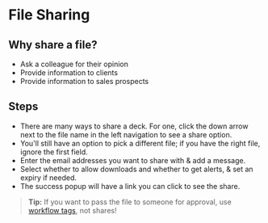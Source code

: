 # File Sharing

## Why share a file? 
* Ask a colleague for their opinion
* Provide information to clients 
* Provide information to sales prospects

## Steps

* There are many ways to share a deck. For one, click the down arrow next to the file name in the left navigation to see a share option.
* You'll still have an option to pick a different file; if you have the right file, ignore the first field. 
* Enter the email addresses you want to share with & add a message. 
* Select whether to allow downloads and whether to get alerts, & set an expiry if needed.
* The success popup will have a link you can click to see the share. 

> **Tip:**
> If you want to pass the file to someone for approval, use [workflow tags](admin-tags-workflow.md), not shares! 
